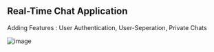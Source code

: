 ## Real-Time Chat Application ##

Adding Features : User Authentication, User-Seperation, Private Chats

![image](https://github.com/jayvakil-bc/RealTime-Chat/assets/69888708/d5eecb1f-416c-4f5a-9df3-384492c1f3b1)
